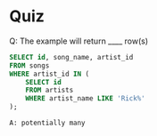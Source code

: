 # Quiz

Q: The example will return ____ row(s)

```sql
SELECT id, song_name, artist_id
FROM songs
WHERE artist_id IN (
    SELECT id
    FROM artists
    WHERE artist_name LIKE 'Rick%'
);

A: potentially many
